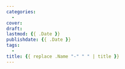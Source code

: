 ```yaml
---
categories:
  -
cover:
draft:
lastmod: {{ .Date }}
publishdate: {{ .Date }}
tags:
  -
title: {{ replace .Name "-" " " | title }}
---
```

